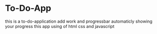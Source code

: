 # To-Do-App
this is a to-do-application   add work and progressbar automaticly showing your progress this app using of html css and javascript
